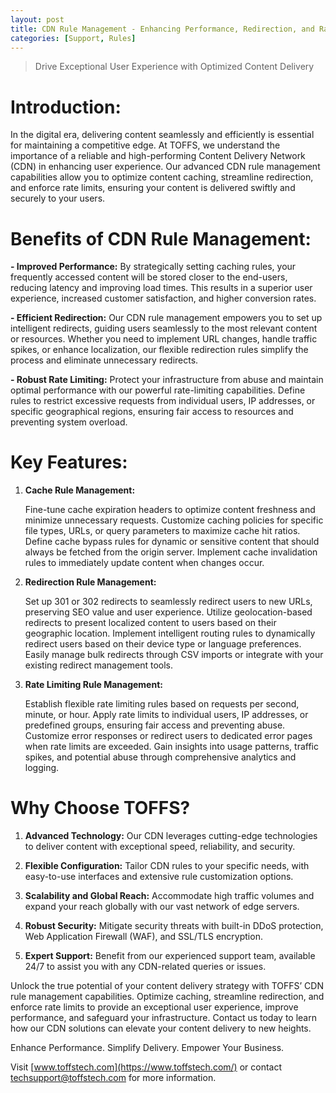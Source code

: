 ```yaml
---
layout: post
title: CDN Rule Management - Enhancing Performance, Redirection, and Rate Limiting
categories: [Support, Rules]
---
```

> Drive Exceptional User Experience with Optimized Content Delivery

# Introduction:

In the digital era, delivering content seamlessly and efficiently is essential for maintaining a competitive edge. At TOFFS, we understand the importance of a reliable and high-performing Content Delivery Network (CDN) in enhancing user experience. Our advanced CDN rule management capabilities allow you to optimize content caching, streamline redirection, and enforce rate limits, ensuring your content is delivered swiftly and securely to your users.

# Benefits of CDN Rule Management:

**- Improved Performance:** By strategically setting caching rules, your frequently accessed content will be stored closer to the end-users, reducing latency and improving load times. This results in a superior user experience, increased customer satisfaction, and higher conversion rates.

**- Efficient Redirection:** Our CDN rule management empowers you to set up intelligent redirects, guiding users seamlessly to the most relevant content or resources. Whether you need to implement URL changes, handle traffic spikes, or enhance localization, our flexible redirection rules simplify the process and eliminate unnecessary redirects.

**- Robust Rate Limiting:** Protect your infrastructure from abuse and maintain optimal performance with our powerful rate-limiting capabilities. Define rules to restrict excessive requests from individual users, IP addresses, or specific geographical regions, ensuring fair access to resources and preventing system overload.

# Key Features:

1. **Cache Rule Management:**

    Fine-tune cache expiration headers to optimize content freshness and minimize unnecessary requests.
    Customize caching policies for specific file types, URLs, or query parameters to maximize cache hit ratios.
    Define cache bypass rules for dynamic or sensitive content that should always be fetched from the origin server.
    Implement cache invalidation rules to immediately update content when changes occur.

2. **Redirection Rule Management:**

    Set up 301 or 302 redirects to seamlessly redirect users to new URLs, preserving SEO value and user experience.
    Utilize geolocation-based redirects to present localized content to users based on their geographic location.
    Implement intelligent routing rules to dynamically redirect users based on their device type or language preferences.
    Easily manage bulk redirects through CSV imports or integrate with your existing redirect management tools.

3. **Rate Limiting Rule Management:**

    Establish flexible rate limiting rules based on requests per second, minute, or hour.
    Apply rate limits to individual users, IP addresses, or predefined groups, ensuring fair access and preventing abuse.
    Customize error responses or redirect users to dedicated error pages when rate limits are exceeded.
    Gain insights into usage patterns, traffic spikes, and potential abuse through comprehensive analytics and logging.

# Why Choose TOFFS?

1. **Advanced Technology:** Our CDN leverages cutting-edge technologies to deliver content with exceptional speed, reliability, and security.

2. **Flexible Configuration:** Tailor CDN rules to your specific needs, with easy-to-use interfaces and extensive rule customization options.

3. **Scalability and Global Reach:** Accommodate high traffic volumes and expand your reach globally with our vast network of edge servers.

4. **Robust Security:** Mitigate security threats with built-in DDoS protection, Web Application Firewall (WAF), and SSL/TLS encryption.

5. **Expert Support:** Benefit from our experienced support team, available 24/7 to assist you with any CDN-related queries or issues.

Unlock the true potential of your content delivery strategy with TOFFS’ CDN rule management capabilities. Optimize caching, streamline redirection, and enforce rate limits to provide an exceptional user experience, improve performance, and safeguard your infrastructure. Contact us today to learn how our CDN solutions can elevate your content delivery to new heights.

Enhance Performance. Simplify Delivery. Empower Your Business.

Visit [www.toffstech.com](https://www.toffstech.com/) or contact techsupport@toffstech.com for more information.